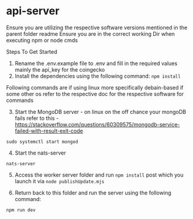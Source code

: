 # api-server

Ensure you are utilizing the respective software versions mentioned in the parent folder readme
Ensure you are in the correct working Dir when executing npm or node cmds

Steps To Get Started 
1. Rename the .env.example file to .env and fill in the required values mainly the api_key for the coingecko
2. Install the dependencies using the following command:
`npm install`

Following commands are if using linux more specifically debain-based if some other os refer to the respective doc for the respective software for commands

3. Start the MongoDB server - on linux on the off chance your mongoDB fails refer to this - https://stackoverflow.com/questions/60309575/mongodb-service-failed-with-result-exit-code

`sudo systemctl start mongod`

4. Start the nats-server

`nats-server`

5. Access the worker server folder and run `npm install` post which you launch it via `node publishUpdate.mjs`

6. Return back to this folder and run the server using the following command:

`npm run dev`
